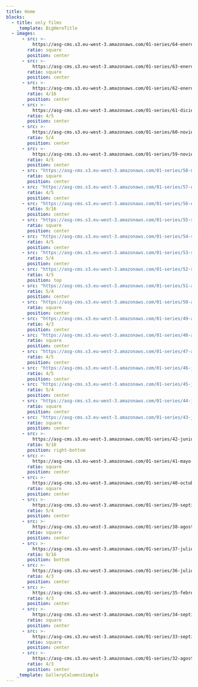```yaml
---
title: Home
blocks:
  - title: only films
    _template: BigHeroTitle
  - images:
      - src: >-
          https://asg-cms.s3.eu-west-3.amazonaws.com/01-series/64-enero-2023-ilford-hp5-400/13.webp
        ratio: square
        position: center
      - src: >-
          https://asg-cms.s3.eu-west-3.amazonaws.com/01-series/63-enero-2023-ilford-hp5-400/04.webp
        ratio: square
        position: center
      - src: >-
          https://asg-cms.s3.eu-west-3.amazonaws.com/01-series/62-enero-2023-ilford-xp2-400/12.webp
        ratio: 4/16
        position: center
      - src: >-
          https://asg-cms.s3.eu-west-3.amazonaws.com/01-series/61-diciembre-2022-fujifilm-color-200/13.webp
        ratio: 4/5
        position: center
      - src: >-
          https://asg-cms.s3.eu-west-3.amazonaws.com/01-series/60-noviembre-2022-kodak-gold-200/07.webp
        ratio: 5/4
        position: center
      - src: >-
          https://asg-cms.s3.eu-west-3.amazonaws.com/01-series/59-noviembre-2022-fujifilm-color-200/14.webp
        ratio: 4/5
        position: center
      - src: "https://asg-cms.s3.eu-west-3.amazonaws.com/01-series/58-noviembre-2022-kodak-gold-200/08.webp"
        ratio: square
        position: center
      - src: "https://asg-cms.s3.eu-west-3.amazonaws.com/01-series/57-octubre-2022-fujifilm-color-200/02.webp"
        ratio: 4/5
        position: center
      - src: "https://asg-cms.s3.eu-west-3.amazonaws.com/01-series/56-octubre-2022-kodak-ultramax-400/03.webp"
        ratio: 9/16
        position: center
      - src: "https://asg-cms.s3.eu-west-3.amazonaws.com/01-series/55-septiembre-2022-kodak-gold-200/14.webp"
        ratio: square
        position: center
      - src: "https://asg-cms.s3.eu-west-3.amazonaws.com/01-series/54-septiembre-2022-kodak-gold-200/16.webp"
        ratio: 4/5
        position: center
      - src: "https://asg-cms.s3.eu-west-3.amazonaws.com/01-series/53-septiembre-2022-kodak-gold-200/12.webp"
        ratio: 5/4
        position: center
      - src: "https://asg-cms.s3.eu-west-3.amazonaws.com/01-series/52-septiembre-2022-kodak-gold-200/07.webp"
        ratio: 4/5
        position: top
      - src: "https://asg-cms.s3.eu-west-3.amazonaws.com/01-series/51-agosto-2022-kodak-gold-200/02.webp"
        ratio: 5/4
        position: center
      - src: "https://asg-cms.s3.eu-west-3.amazonaws.com/01-series/50-agosto-2022-ilford-xp2-400/05.webp"
        ratio: square
        position: center
      - src: "https://asg-cms.s3.eu-west-3.amazonaws.com/01-series/49-agosto-2022-kodak-ultramax-400/05.webp"
        ratio: 4/3
        position: center
      - src: "https://asg-cms.s3.eu-west-3.amazonaws.com/01-series/48-agosto-2022-ilford-xp2-400/08.webp"
        ratio: square
        position: center
      - src: "https://asg-cms.s3.eu-west-3.amazonaws.com/01-series/47-agosto-2022-kodak-gold-200/09.webp"
        ratio: 4/5
        position: center
      - src: "https://asg-cms.s3.eu-west-3.amazonaws.com/01-series/46-julio-2022-fujifilm-color-200/03.webp"
        ratio: 4/5
        position: center
      - src: "https://asg-cms.s3.eu-west-3.amazonaws.com/01-series/45-julio-2022-kodak-gold-200/10.webp"
        ratio: 5/4
        position: center
      - src: "https://asg-cms.s3.eu-west-3.amazonaws.com/01-series/44-junio-2022-kodak-gold-200/05.webp"
        ratio: square
        position: center
      - src: "https://asg-cms.s3.eu-west-3.amazonaws.com/01-series/43-junio-2022-kodak-gold-200/11.webp"
        ratio: square
        position: center
      - src: >-
          https://asg-cms.s3.eu-west-3.amazonaws.com/01-series/42-junio-2022-kodak-gold-200/10.webp
        ratio: 9/16
        position: right-bottom
      - src: >-
          https://asg-cms.s3.eu-west-3.amazonaws.com/01-series/41-mayo-2022-ilford-delta-3200/05.webp
        ratio: square
        position: center
      - src: >-
          https://asg-cms.s3.eu-west-3.amazonaws.com/01-series/40-octubre-2021-kodak-pro-image-100/15.webp
        ratio: square
        position: center
      - src: >-
          https://asg-cms.s3.eu-west-3.amazonaws.com/01-series/39-septiembre-2021-ilford-xp2-400/11.webp
        ratio: 5/4
        position: center
      - src: >-
          https://asg-cms.s3.eu-west-3.amazonaws.com/01-series/38-agosto-2021-kodak-ektar-100/14.webp
        ratio: square
        position: center
      - src: >-
          https://asg-cms.s3.eu-west-3.amazonaws.com/01-series/37-julio-2021-kodak-portra-400/21.webp
        ratio: 9/16
        position: bottom
      - src: >-
          https://asg-cms.s3.eu-west-3.amazonaws.com/01-series/36-julio-2021-fujifilm-superia-400/09.webp
        ratio: 4/3
        position: center
      - src: >-
          https://asg-cms.s3.eu-west-3.amazonaws.com/01-series/35-febrero-julio-2021-fujifilm-color-200/24.webp
        ratio: 4/3
        position: center
      - src: >-
          https://asg-cms.s3.eu-west-3.amazonaws.com/01-series/34-septiembre-2020-fujifilm-color-200/01.webp
        ratio: square
        position: center
      - src: >-
          https://asg-cms.s3.eu-west-3.amazonaws.com/01-series/33-septiembre-2020-fujifilm-color-200/11.webp
        ratio: square
        position: center
      - src: >-
          https://asg-cms.s3.eu-west-3.amazonaws.com/01-series/32-agosto-2020-fujifilm-color-200/07.webp
        ratio: 4/3
        position: center
    _template: GalleryColumnsSimple
---
```

